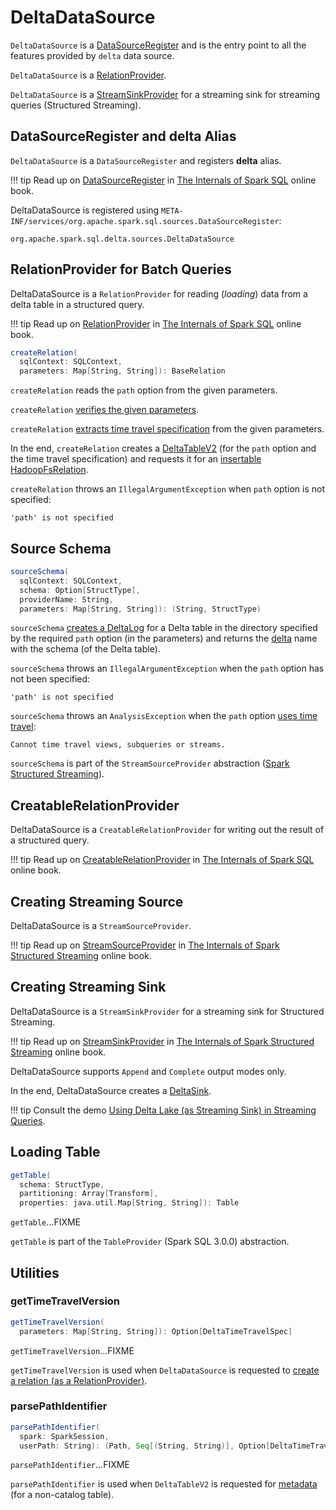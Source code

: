 # DeltaDataSource

`DeltaDataSource` is a [DataSourceRegister](#DataSourceRegister) and is the entry point to all the features provided by `delta` data source.

`DeltaDataSource` is a [RelationProvider](#RelationProvider).

`DeltaDataSource` is a [StreamSinkProvider](#StreamSinkProvider) for a streaming sink for streaming queries (Structured Streaming).

## <span id="delta-format"><span id="DataSourceRegister"> DataSourceRegister and delta Alias

`DeltaDataSource` is a `DataSourceRegister` and registers **delta** alias.

!!! tip
    Read up on [DataSourceRegister](https://jaceklaskowski.gitbooks.io/mastering-spark-sql/spark-sql-DataSourceRegister.html) in [The Internals of Spark SQL](https://bit.ly/spark-sql-internals) online book.

DeltaDataSource is registered using `META-INF/services/org.apache.spark.sql.sources.DataSourceRegister`:

```text
org.apache.spark.sql.delta.sources.DeltaDataSource
```

## <span id="RelationProvider"><span id="RelationProvider-createRelation"> RelationProvider for Batch Queries

DeltaDataSource is a `RelationProvider` for reading (_loading_) data from a delta table in a structured query.

!!! tip
    Read up on [RelationProvider](https://jaceklaskowski.github.io/mastering-spark-sql-book/spark-sql-RelationProvider/) in [The Internals of Spark SQL](https://jaceklaskowski.github.io/mastering-spark-sql-book) online book.

```scala
createRelation(
  sqlContext: SQLContext,
  parameters: Map[String, String]): BaseRelation
```

`createRelation` reads the `path` option from the given parameters.

`createRelation` [verifies the given parameters](DeltaOptions.md#verifyOptions).

`createRelation` [extracts time travel specification](#getTimeTravelVersion) from the given parameters.

In the end, `createRelation` creates a [DeltaTableV2](DeltaTableV2.md) (for the `path` option and the time travel specification) and requests it for an [insertable HadoopFsRelation](DeltaTableV2.md#toBaseRelation).

`createRelation` throws an `IllegalArgumentException` when `path` option is not specified:

```text
'path' is not specified
```

## <span id="sourceSchema"> Source Schema

```scala
sourceSchema(
  sqlContext: SQLContext,
  schema: Option[StructType],
  providerName: String,
  parameters: Map[String, String]): (String, StructType)
```

`sourceSchema` [creates a DeltaLog](DeltaLog.md#forTable) for a Delta table in the directory specified by the required `path` option (in the parameters) and returns the [delta](#shortName) name with the schema (of the Delta table).

`sourceSchema` throws an `IllegalArgumentException` when the `path` option has not been specified:

```text
'path' is not specified
```

`sourceSchema` throws an `AnalysisException` when the `path` option [uses time travel](DeltaTableUtils.md#extractIfPathContainsTimeTravel):

```text
Cannot time travel views, subqueries or streams.
```

`sourceSchema` is part of the `StreamSourceProvider` abstraction ([Spark Structured Streaming](https://jaceklaskowski.github.io/spark-structured-streaming-book/StreamSourceProvider/)).

## <span id="CreatableRelationProvider"><span id="CreatableRelationProvider-createRelation"> CreatableRelationProvider

DeltaDataSource is a `CreatableRelationProvider` for writing out the result of a structured query.

!!! tip
    Read up on [CreatableRelationProvider](https://jaceklaskowski.gitbooks.io/mastering-spark-sql/spark-sql-CreatableRelationProvider.html) in [The Internals of Spark SQL](https://bit.ly/spark-sql-internals) online book.

## <span id="StreamSourceProvider"><span id="createSource"> Creating Streaming Source

DeltaDataSource is a `StreamSourceProvider`.

!!! tip
    Read up on [StreamSourceProvider](https://jaceklaskowski.gitbooks.io/spark-structured-streaming/spark-sql-streaming-StreamSourceProvider.html) in [The Internals of Spark Structured Streaming](https://bit.ly/spark-structured-streaming) online book.

## <span id="StreamSinkProvider"><span id="createSink"> Creating Streaming Sink

DeltaDataSource is a `StreamSinkProvider` for a streaming sink for Structured Streaming.

!!! tip
    Read up on [StreamSinkProvider](https://jaceklaskowski.gitbooks.io/spark-structured-streaming/spark-sql-streaming-StreamSinkProvider.html) in [The Internals of Spark Structured Streaming](https://bit.ly/spark-structured-streaming) online book.

DeltaDataSource supports `Append` and `Complete` output modes only.

In the end, DeltaDataSource creates a [DeltaSink](DeltaSink.md).

!!! tip
    Consult the demo [Using Delta Lake (as Streaming Sink) in Streaming Queries](demo/Using-Delta-Lake-as-Streaming-Sink-in-Structured-Streaming.md).

## <span id="getTable"> Loading Table

```scala
getTable(
  schema: StructType,
  partitioning: Array[Transform],
  properties: java.util.Map[String, String]): Table
```

`getTable`...FIXME

`getTable` is part of the `TableProvider` (Spark SQL 3.0.0) abstraction.

## Utilities

### <span id="getTimeTravelVersion"> getTimeTravelVersion

```scala
getTimeTravelVersion(
  parameters: Map[String, String]): Option[DeltaTimeTravelSpec]
```

`getTimeTravelVersion`...FIXME

`getTimeTravelVersion` is used when `DeltaDataSource` is requested to [create a relation (as a RelationProvider)](#RelationProvider-createRelation).

### <span id="parsePathIdentifier"> parsePathIdentifier

```scala
parsePathIdentifier(
  spark: SparkSession,
  userPath: String): (Path, Seq[(String, String)], Option[DeltaTimeTravelSpec])
```

`parsePathIdentifier`...FIXME

`parsePathIdentifier` is used when `DeltaTableV2` is requested for [metadata](DeltaTableV2.md#rootPath) (for a non-catalog table).
